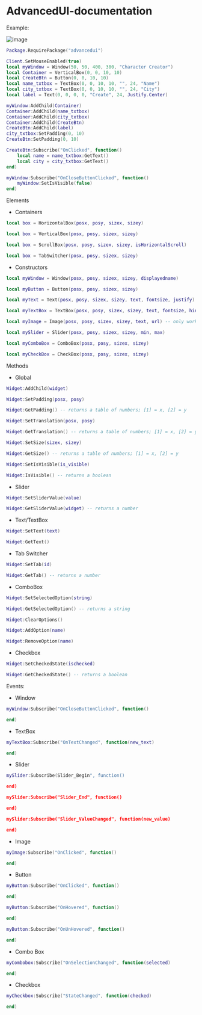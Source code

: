 # AdvancedUI-documentation

Example:

![image](https://user-images.githubusercontent.com/79408258/179121633-1eda1f4a-98d1-4d52-b677-65da8acb415f.png)

```lua
Package.RequirePackage("advancedui")

Client.SetMouseEnabled(true)
local myWindow = Window(50, 50, 400, 300, "Character Creator")
local Container = VerticalBox(0, 0, 10, 10)
local CreateBtn = Button(0, 0, 10, 10)
local name_txtbox = TextBox(0, 0, 10, 10, "", 24, "Name")
local city_txtbox = TextBox(0, 0, 10, 10, "", 24, "City")
local label = Text(0, 0, 0, 0, "Create", 24, Justify.Center)

myWindow:AddChild(Container)
Container:AddChild(name_txtbox)
Container:AddChild(city_txtbox)
Container:AddChild(CreateBtn)
CreateBtn:AddChild(label)
city_txtbox:SetPadding(0, 10)
CreateBtn:SetPadding(0, 10)

CreateBtn:Subscribe("OnClicked", function()
    local name = name_txtbox:GetText()
    local city = city_txtbox:GetText()
end)

myWindow:Subscribe("OnCloseButtonClicked", function()
    myWindow:SetIsVisible(false)
end)
```

Elements

- Containers

```lua
local box = HorizontalBox(posx, posy, sizex, sizey)

local box = VerticalBox(posx, posy, sizex, sizey)

local box = ScrollBox(posx, posy, sizex, sizey, isHorizontalScroll)

local box = TabSwitcher(posx, posy, sizex, sizey)
```

- Constructors

```lua
local myWindow = Window(posx, posy, sizex, sizey, displayedname)

local myButton = Button(posx, posy, sizex, sizey)

local myText = Text(posx, posy, sizex, sizey, text, fontsize, justify)

local myTextBox = TextBox(posx, posy, sizex, sizey, text, fontsize, hint_text)

local myImage = Image(posx, posy, sizex, sizey, text, url) -- only works with url! example: https://docs.nanos.world/img/nanos-world.png

local mySlider = Slider(posx, posy, sizex, sizey, min, max)

local myComboBox = ComboBox(posx, posy, sizex, sizey)

local myCheckBox = CheckBox(posx, posy, sizex, sizey)
```

Methods

- Global

```lua
Widget:AddChild(widget)

Widget:SetPadding(posx, posy)

Widget:GetPadding() -- returns a table of numbers; [1] = x, [2] = y

Widget:SetTranslation(posx, posy)

Widget:GetTranslation() -- returns a table of numbers; [1] = x, [2] = y

Widget:SetSize(sizex, sizey)

Widget:GetSize() -- returns a table of numbers; [1] = x, [2] = y

Widget:SetIsVisible(is_visible)

Widget:IsVisible() -- returns a boolean
```

- Slider

```lua
Widget:SetSliderValue(value)

Widget:GetSliderValue(widget) -- returns a number
```

- Text/TextBox

```lua
Widget:SetText(text)

Widget:GetText()

```
- Tab Switcher

```lua
Widget:SetTab(id)

Widget:GetTab() -- returns a number
```

- ComboBox

```lua
Widget:SetSelectedOption(string)

Widget:GetSelectedOption() -- returns a string

Widget:ClearOptions()

Widget:AddOption(name)

Widget:RemoveOption(name)
```

- Checkbox

```lua
Widget:SetCheckedState(ischecked)

Widget:GetCheckedState() -- returns a boolean

```
Events:

- Window

```lua
myWindow:Subscribe("OnCloseButtonClicked", function()

end)
```

- TextBox

```lua
myTextBox:Subscribe("OnTextChanged", function(new_text)

end)
```

- Slider

```lua
mySlider:Subscribe(Slider_Begin", function()

end)

mySlider:Subscribe("Slider_End", function()

end)

mySlider:Subscribe("Slider_ValueChanged", function(new_value)

end)
```

- Image

```lua
myImage:Subscribe("OnClicked", function()

end)
```

- Button

```lua
myButton:Subscribe("OnClicked", function()

end)

myButton:Subscribe("OnHovered", function()

end)

myButton:Subscribe("OnUnHovered", function()

end)
```

- Combo Box

```lua
myCombobox:Subscribe("OnSelectionChanged", function(selected)

end)
```

- Checkbox

```lua
myCheckbox:Subscribe("StateChanged", function(checked)

end)
```
